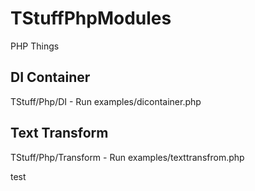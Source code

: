 # TStuffPhpModules
PHP Things


## DI Container
TStuff/Php/DI  - Run examples/dicontainer.php

## Text Transform
TStuff/Php/Transform - Run examples/texttransfrom.php

test
